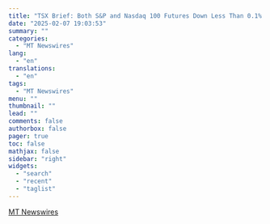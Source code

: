 ```yaml
---
title: "TSX Brief: Both S&P and Nasdaq 100 Futures Down Less Than 0.1% Ahead of US Non-Farm Payrolls With Estimates Ranging From 140k to 200k"
date: "2025-02-07 19:03:53"
summary: ""
categories:
  - "MT Newswires"
lang:
  - "en"
translations:
  - "en"
tags:
  - "MT Newswires"
menu: ""
thumbnail: ""
lead: ""
comments: false
authorbox: false
pager: true
toc: false
mathjax: false
sidebar: "right"
widgets:
  - "search"
  - "recent"
  - "taglist"
---
```




[MT Newswires](https://www.tradingview.com/news/mtnewswires.com:20250207:A3312224:0-tsx-brief-both-s-p-and-nasdaq-100-futures-down-less-than-0-1-ahead-of-us-non-farm-payrolls-with-estimates-ranging-from-140k-to-200k/)
